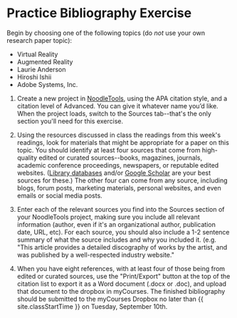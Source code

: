 # Practice Bibliography Exercise

Begin by choosing one of the following topics (do *not* use your own research paper topic):

- Virtual Reality
- Augmented Reality
- Laurie Anderson
- Hiroshi Ishii
- Adobe Systems, Inc.


1. Create a new project in [NoodleTools](http://ezproxy.rit.edu/login?url=http://www.noodletools.com/login.php?group=1370&code=1058), using the APA citation style, and a citation level of Advanced. You can give it whatever name you’d like. When the project loads, switch to the Sources tab--that's the only section you'll need for this exercise.

2. Using the resources discussed in class the readings from this week's readings, look for materials that might be appropriate for a paper on this topic. You should identify at least four sources that come from high-quality edited or curated sources--books, magazines, journals, academic conference proceedings, newspapers, or reputable edited websites. ([Library databases](http://infoguides.rit.edu/c.php?g=332548&p=2234486) and/or [Google Scholar](http://scholar.google.com/) are your best sources for these.) The other four can come from any source, including blogs, forum posts, marketing materials, personal websites, and even emails or social media posts.

3. Enter each of the relevant sources you find into the Sources section of your NoodleTools project, making sure you include all relevant information (author, even if it's an organizational author, publication date, URL, etc). For each source, you should also include a 1-2 sentence summary of what the source includes and why you included it. (e.g. "This article provides a detailed discography of works by the artist, and was published by a well-respected industry website."

4. When you have eight references, with at least four of those being from edited or curated sources, use the "Print/Export" button at the top of the citation list to export it as a Word document (.docx or .doc), and upload that document to the dropbox in myCourses. The finished bibliography should be submitted to the myCourses Dropbox no later than {{ site.classStartTime }} on Tuesday, September 10th.
